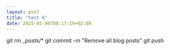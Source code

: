 ```yaml
---
layout: post
title: "test 6"
date: 2025-05-06T08:17:19+02:00
---
```


git rm _posts/*
git commit -m "Remove all blog posts"
git push
